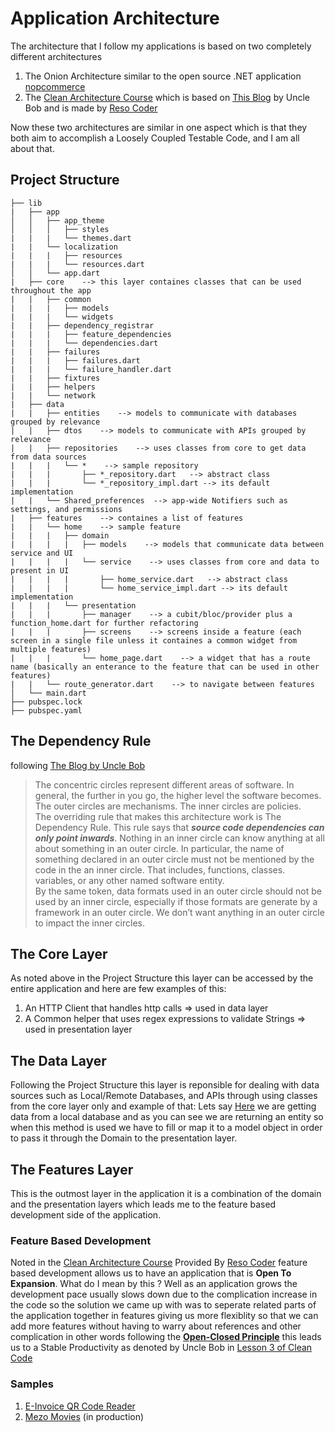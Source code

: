 # Application Architecture
The architecture that I follow my applications is based on two completely different architectures 
1. The Onion Architecture similar to the open source .NET application [nopcommerce](https://docs.nopcommerce.com/en/developer/tutorials/architecture-of-nopCommerce.html) 
2. The [Clean Architecture Course](https://resocoder.com/2019/08/27/flutter-tdd-clean-architecture-course-1-explanation-project-structure/)  which is based on [This Blog](https://blog.cleancoder.com/uncle-bob/2012/08/13/the-clean-architecture.html) by Uncle Bob and is made by [Reso Coder](https://resocoder.com/) 

Now these two architectures are similar in one aspect which is that they both aim to accomplish a Loosely Coupled Testable Code, and I am all about that.

## Project Structure

```
├── lib
|   ├── app
│   │   ├── app_theme
│   │   │   ├── styles
|   |   |   └── themes.dart
|   |   └── localization
|   |   |   ├── resources
|   |   |   └── resources.dart
│   │   └── app.dart
|   ├── core    --> this layer containes classes that can be used throughout the app
|   |   ├── common
|   |   |   ├── models
|   |   |   └── widgets
|   |   ├── dependency_registrar
|   |   |   ├── feature_dependencies
|   |   |   └── dependencies.dart
|   |   ├── failures
|   |   |   ├── failures.dart
|   |   |   └── failure_handler.dart
|   |   ├── fixtures
|   |   ├── helpers
|   |   └── network
|   ├── data 
|   |   ├── entities    --> models to communicate with databases grouped by relevance
|   |   ├── dtos    --> models to communicate with APIs grouped by relevance
|   |   ├── repositories    --> uses classes from core to get data from data sources
|   |   |   └── *    --> sample repository
|   |   |       ├── *_repository.dart   --> abstract class
|   |   |       └── *_repository_impl.dart --> its default implementation
|   |   └── Shared_preferences  --> app-wide Notifiers such as settings, and permissions 
|   ├── features    --> containes a list of features
|   |   └── home    --> sample feature
|   |   |   ├── domain    
|   |   |   |   ├── models    --> models that communicate data between service and UI
|   |   |   |   └── service    --> uses classes from core and data to present in UI
|   |   |   |       ├── home_service.dart   --> abstract class
|   |   |   |       └── home_service_impl.dart --> its default implementation
|   |   |   └── presentation  
|   |   |       ├── manager    --> a cubit/bloc/provider plus a function_home.dart for further refactoring
|   |   |       ├── screens    --> screens inside a feature (each screen in a single file unless it containes a common widget from multiple features)
|   |   |       └── home_page.dart    --> a widget that has a route name (basically an enterance to the feature that can be used in other features)
|   |   └── route_generator.dart    --> to navigate between features
│   └── main.dart
├── pubspec.lock
├── pubspec.yaml
```
## The Dependency Rule
following [The Blog by Uncle Bob](https://blog.cleancoder.com/uncle-bob/2012/08/13/the-clean-architecture.html) 

> The concentric circles represent different areas of software. In general, the further in you go, the higher level the software becomes. The outer circles are mechanisms. The inner circles are policies.<br/>The overriding rule that makes this architecture work is The Dependency Rule. This rule says that _**source code dependencies can only point inwards**_. Nothing in an inner circle can know anything at all about something in an outer circle. In particular, the name of something declared in an outer circle must not be mentioned by the code in the an inner circle. That includes, functions, classes. variables, or any other named software entity.<br/>By the same token, data formats used in an outer circle should not be used by an inner circle, especially if those formats are generate by a framework in an outer circle. We don’t want anything in an outer circle to impact the inner circles.


## The Core Layer

As noted above in the Project Structure this layer can be accessed by the entire application and here are few examples of this:
1. An HTTP Client that handles http calls => used in data layer 
2. A Common helper that uses regex expressions to validate Strings => used in presentation layer 

## The Data Layer

Following the Project Structure this layer is reponsible for dealing with data sources such as Local/Remote Databases, and APIs through using classes from the core layer only and example of that:
Lets say [Here](https://github.com/Mezo0099/e_invoice_qrcode_reader/blob/master/lib/data/repositories/invoice/invoice_repository.dart) we are getting data from a local database and as you can see we are returning an entity so when this method is used we have to fill or map it to a model object in order to pass it through the Domain to the presentation layer.  

## The Features Layer

This is the outmost layer in the application it is a combination of the domain and the presentation layers which leads me to the feature based development side of the application.

### Feature Based Development
Noted in the [Clean Architecture Course](https://resocoder.com/2019/08/27/flutter-tdd-clean-architecture-course-1-explanation-project-structure/) Provided By [Reso Coder](https://resocoder.com/) feature based development allows us to have an application that is **Open To Expansion**. What do I mean by this ? Well as an application grows the development pace usually slows down due to the complication increase in the code so the solution we came up with was to seperate related parts of the application together in features giving us more flexiblity so that we can add more features without having to warry about references and other complication in other words following the [**Open-Closed Principle**](https://en.wikipedia.org/wiki/Open%E2%80%93closed_principle) this leads us to a Stable Productivity as denoted by Uncle Bob in [Lesson 3 of Clean Code](https://youtu.be/Qjywrq2gM8o?t=1552)


### Samples
1. [E-Invoice QR Code Reader](https://github.com/Mezo0099/e_invoice_qrcode_reader)
2. [Mezo Movies](https://github.com/Mezo0099/mezo_movies) (in production)

